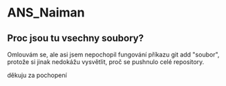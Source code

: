 # ANS_Naiman

## Proc jsou tu vsechny soubory?
Omlouvám se, ale asi jsem nepochopil fungování příkazu git add "soubor", protože si jinak nedokážu vysvětlit, proč se pushnulo celé repository.

děkuju za pochopení
